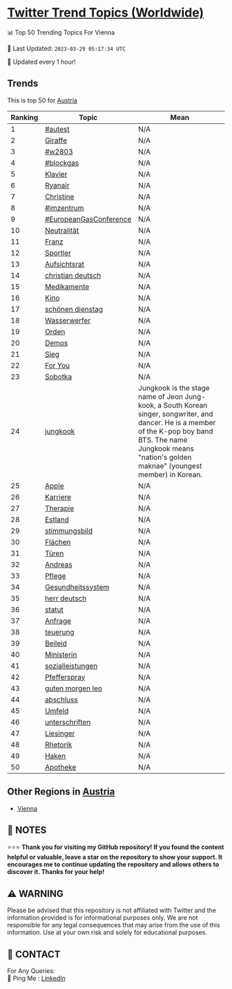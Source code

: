 [Twitter Trend Topics (Worldwide)](https://github.com/ErcinDedeoglu/Twitter-Trend-Topics)
==========


📊 Top 50 Trending Topics For Vienna

📆 Last Updated: `2023-03-29 05:17:34 UTC`

🔧 Updated every 1 hour!


## Trends

This is top 50 for [Austria](</Austria>)

| Ranking | Topic | Mean |
| ------- | ------------ | ------------ |
| 1 | [#autest](http://twitter.com/search?q=%23autest) | N/A |
| 2 | [Giraffe](http://twitter.com/search?q=Giraffe) | N/A |
| 3 | [#w2803](http://twitter.com/search?q=%23w2803) | N/A |
| 4 | [#blockgas](http://twitter.com/search?q=%23blockgas) | N/A |
| 5 | [Klavier](http://twitter.com/search?q=Klavier) | N/A |
| 6 | [Ryanair](http://twitter.com/search?q=Ryanair) | N/A |
| 7 | [Christine](http://twitter.com/search?q=Christine) | N/A |
| 8 | [#imzentrum](http://twitter.com/search?q=%23imzentrum) | N/A |
| 9 | [#EuropeanGasConference](http://twitter.com/search?q=%23EuropeanGasConference) | N/A |
| 10 | [Neutralität](http://twitter.com/search?q=Neutralit%c3%a4t) | N/A |
| 11 | [Franz](http://twitter.com/search?q=Franz) | N/A |
| 12 | [Sportler](http://twitter.com/search?q=Sportler) | N/A |
| 13 | [Aufsichtsrat](http://twitter.com/search?q=Aufsichtsrat) | N/A |
| 14 | [christian deutsch](http://twitter.com/search?q=christian+deutsch) | N/A |
| 15 | [Medikamente](http://twitter.com/search?q=Medikamente) | N/A |
| 16 | [Kino](http://twitter.com/search?q=Kino) | N/A |
| 17 | [schönen dienstag](http://twitter.com/search?q=sch%c3%b6nen+dienstag) | N/A |
| 18 | [Wasserwerfer](http://twitter.com/search?q=Wasserwerfer) | N/A |
| 19 | [Orden](http://twitter.com/search?q=Orden) | N/A |
| 20 | [Demos](http://twitter.com/search?q=Demos) | N/A |
| 21 | [Sieg](http://twitter.com/search?q=Sieg) | N/A |
| 22 | [For You](http://twitter.com/search?q=For+You) | N/A |
| 23 | [Sobotka](http://twitter.com/search?q=Sobotka) | N/A |
| 24 | [jungkook](http://twitter.com/search?q=jungkook) | Jungkook is the stage name of Jeon Jung-kook, a South Korean singer, songwriter, and dancer. He is a member of the K-pop boy band BTS. The name Jungkook means "nation's golden maknae" (youngest member) in Korean. |
| 25 | [Apple](http://twitter.com/search?q=Apple) | N/A |
| 26 | [Karriere](http://twitter.com/search?q=Karriere) | N/A |
| 27 | [Therapie](http://twitter.com/search?q=Therapie) | N/A |
| 28 | [Estland](http://twitter.com/search?q=Estland) | N/A |
| 29 | [stimmungsbild](http://twitter.com/search?q=stimmungsbild) | N/A |
| 30 | [Flächen](http://twitter.com/search?q=Fl%c3%a4chen) | N/A |
| 31 | [Türen](http://twitter.com/search?q=T%c3%bcren) | N/A |
| 32 | [Andreas](http://twitter.com/search?q=Andreas) | N/A |
| 33 | [Pflege](http://twitter.com/search?q=Pflege) | N/A |
| 34 | [Gesundheitssystem](http://twitter.com/search?q=Gesundheitssystem) | N/A |
| 35 | [herr deutsch](http://twitter.com/search?q=herr+deutsch) | N/A |
| 36 | [statut](http://twitter.com/search?q=statut) | N/A |
| 37 | [Anfrage](http://twitter.com/search?q=Anfrage) | N/A |
| 38 | [teuerung](http://twitter.com/search?q=teuerung) | N/A |
| 39 | [Beileid](http://twitter.com/search?q=Beileid) | N/A |
| 40 | [Ministerin](http://twitter.com/search?q=Ministerin) | N/A |
| 41 | [sozialleistungen](http://twitter.com/search?q=sozialleistungen) | N/A |
| 42 | [Pfefferspray](http://twitter.com/search?q=Pfefferspray) | N/A |
| 43 | [guten morgen leo](http://twitter.com/search?q=guten+morgen+leo) | N/A |
| 44 | [abschluss](http://twitter.com/search?q=abschluss) | N/A |
| 45 | [Umfeld](http://twitter.com/search?q=Umfeld) | N/A |
| 46 | [unterschriften](http://twitter.com/search?q=unterschriften) | N/A |
| 47 | [Liesinger](http://twitter.com/search?q=Liesinger) | N/A |
| 48 | [Rhetorik](http://twitter.com/search?q=Rhetorik) | N/A |
| 49 | [Haken](http://twitter.com/search?q=Haken) | N/A |
| 50 | [Apotheke](http://twitter.com/search?q=Apotheke) | N/A |



## Other Regions in [Austria](</Austria>)

* [Vienna](</Austria/Vienna.md>)



## 📝 NOTES

⭐⭐⭐ **Thank you for visiting my GitHub repository! If you found the content helpful or valuable, leave a star on the repository to show your support. It encourages me to continue updating the repository and allows others to discover it. Thanks for your help!**


## ⚠️ WARNING

Please be advised that this repository is not affiliated with Twitter and the information provided is for informational purposes only. We are not responsible for any legal consequences that may arise from the use of this information. Use at your own risk and solely for educational purposes.


## 📨 CONTACT

 For Any Queries:  
            🏓 Ping Me : [LinkedIn](https://www.linkedin.com/in/ercindedeoglu/)
